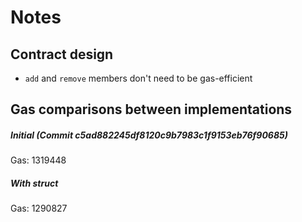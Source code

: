 # Notes

## Contract design

- `add` and `remove` members don't need to be gas-efficient

## Gas comparisons between implementations

##### Initial (Commit c5ad882245df8120c9b7983c1f9153eb76f90685)

Gas: 1319448

##### With struct

Gas: 1290827
